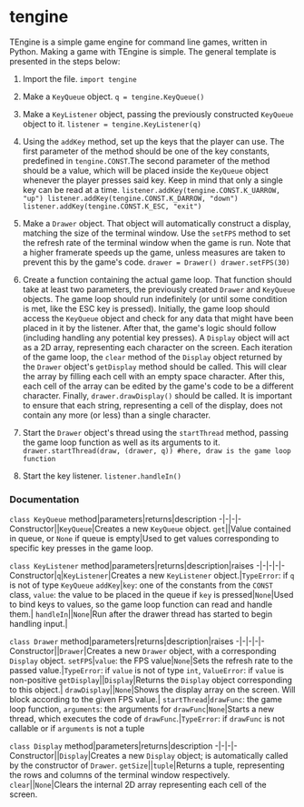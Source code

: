 # tengine

TEngine is a simple game engine for command line games, written in Python.
Making a game with TEngine is simple. The general template is presented in the steps below:

1. Import the file.
	`import tengine`
2. Make a `KeyQueue` object.
	`q = tengine.KeyQueue()`
3. Make a `KeyListener` object, passing the previously constructed `KeyQueue` object to it.
	`listener = tengine.KeyListener(q)`
4. Using the `addKey` method, set up the keys that the player can use. The first parameter of the method should be one of the key constants, predefined in `tengine.CONST`.The second parameter of the method should be a value, which will be placed inside the `KeyQueue` object whenever the player presses said key. Keep in mind that only a single key can be read at a time.
	`listener.addKey(tengine.CONST.K_UARROW, "up")
	listener.addKey(tengine.CONST.K_DARROW, "down")
	listener.addKey(tengine.CONST.K_ESC, "exit")`
5. Make a `Drawer` object. That object will automatically construct a display, matching the size of the terminal window. Use the `setFPS` method to set the refresh rate of the terminal window when the game is run. Note that a higher framerate speeds up the game, unless measures are taken to prevent this by the game's code.
	`drawer = Drawer()
	drawer.setFPS(30)`

6. Create a function containing the actual game loop. That function should take at least two parameters, the previously created `Drawer` and `KeyQueue` objects. The game loop should run indefinitely (or until some condition is met, like the ESC key is pressed). 
Initially, the game loop should access the `KeyQueue` object and check for any data that might have been placed in it by the listener. After that, the game's logic should follow (including handling any potential key presses).
A `Display` object will act as a 2D array, representing each character on the screen. Each iteration of the game loop, the `clear` method of the `Display` object returned by the `Drawer` object's `getDisplay` method should be called. This will clear the array by filling each cell with an empty space character. After this, each cell of the array can be edited by the game's code to be a different character. Finally, `drawer.drawDisplay()` should be called. It is important to ensure that each string, representing a cell of the display, does not contain any more (or less) than a single character.

7. Start the `Drawer` object's thread using the `startThread` method, passing the game loop function as well as its arguments to it.
	`drawer.startThread(draw, (drawer, q)) #here, draw is the game loop function`

8. Start the key listener.
	`listener.handleIn()`

### Documentation

`class KeyQueue`
method|parameters|returns|description
-|-|-|-
Constructor||`KeyQueue`|Creates a new `KeyQueue` object.
`get`||Value contained in queue, or `None` if queue is empty|Used to get values corresponding to specific key presses in the game loop.

`class KeyListener`
method|parameters|returns|description|raises
-|-|-|-|-
Constructor|`q`|`KeyListener`|Creates a new `KeyListener` object.|`TypeError`: if `q` is not of type `KeyQueue`
`addKey`|`key`: one of the constants from the `CONST` class, `value`: the value to be placed in the queue if `key` is pressed|`None`|Used to bind keys to values, so the game loop function can read and handle them.|
`handleIn`||`None`|Run after the drawer thread has started to begin handling input.|

`class Drawer`
method|parameters|returns|description|raises
-|-|-|-|-
Constructor||`Drawer`|Creates a new `Drawer` object, with a corresponding `Display` object.
`setFPS`|`value`: the FPS value|`None`|Sets the refresh rate to the passed value.|`TypeError`: if `value` is not of type `int`, `ValueError`: if `value` is non-positive
`getDisplay`||`Display`|Returns the `Display` object corresponding to this object.|
`drawDisplay`||`None`|Shows the display array on the screen. Will block according to the given FPS value.|
`startThread`|`drawFunc`: the game loop function, `arguments`: the arguments for `drawFunc`|`None`|Starts a new thread, which executes the code of `drawFunc`.|`TypeError`: if `drawFunc` is not callable or if `arguments` is not a tuple

`class Display`
method|parameters|returns|description
-|-|-|-
Constructor||`Display`|Creates a new `Display` object; is automatically called by the constructor of `Drawer`.
`getSize`||`tuple`|Returns a tuple, representing the rows and columns of the terminal window respectively.
`clear`||`None`|Clears the internal 2D array representing each cell of the screen.
